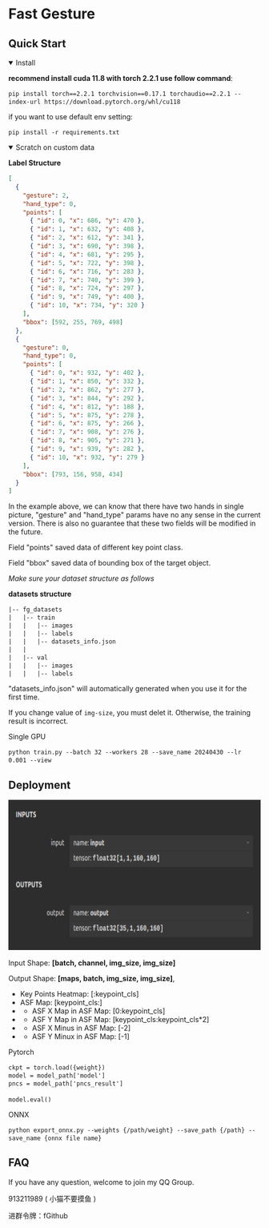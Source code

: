 # Fast Gesture

## Quick Start
<details open>
<summary>Install</summary>

**recommend install cuda 11.8 with torch 2.2.1 use follow command**: 
```
pip install torch==2.2.1 torchvision==0.17.1 torchaudio==2.2.1 --index-url https://download.pytorch.org/whl/cu118
```

if you want to use default env setting:

```
pip install -r requirements.txt
```

</details>

<details open>
<summary>Scratch on custom data</summary>

**Label Structure**
```json
[
  {
    "gesture": 2,
    "hand_type": 0,
    "points": [
      { "id": 0, "x": 686, "y": 470 },
      { "id": 1, "x": 632, "y": 408 },
      { "id": 2, "x": 612, "y": 341 },
      { "id": 3, "x": 690, "y": 398 },
      { "id": 4, "x": 681, "y": 295 },
      { "id": 5, "x": 722, "y": 398 },
      { "id": 6, "x": 716, "y": 283 },
      { "id": 7, "x": 740, "y": 399 },
      { "id": 8, "x": 724, "y": 297 },
      { "id": 9, "x": 749, "y": 400 },
      { "id": 10, "x": 734, "y": 320 }
    ],
    "bbox": [592, 255, 769, 498]
  },
  {
    "gesture": 0,
    "hand_type": 0,
    "points": [
      { "id": 0, "x": 932, "y": 402 },
      { "id": 1, "x": 850, "y": 332 },
      { "id": 2, "x": 862, "y": 277 },
      { "id": 3, "x": 844, "y": 292 },
      { "id": 4, "x": 812, "y": 188 },
      { "id": 5, "x": 875, "y": 278 },
      { "id": 6, "x": 875, "y": 266 },
      { "id": 7, "x": 908, "y": 276 },
      { "id": 8, "x": 905, "y": 271 },
      { "id": 9, "x": 939, "y": 282 },
      { "id": 10, "x": 932, "y": 279 }
    ],
    "bbox": [793, 156, 958, 434]
  }
]
```
In the example above, we can know that there have two hands in single picture, "gesture" and "hand_type" params have no any sense in the current version. There is also no guarantee that these two fields will be modified in the future.

Field "points" saved data of different key point class.

Field "bbox" saved data of bounding box of the target object.

*Make sure your dataset structure as follows*

**datasets structure**

```
|-- fg_datasets
|   |-- train
|   |   |-- images
|   |   |-- labels
|   |   |-- datasets_info.json
|   |
|   |-- val
|   |   |-- images
|   |   |-- labels
```
"datasets_info.json" will automatically generated when you use it for the first time.

If you change value of `img-size`, you must delet it. Otherwise, the training result is incorrect.

Single GPU
```
python train.py --batch 32 --workers 28 --save_name 20240430 --lr 0.001 --view
```
</details>

## Deployment
<p align="center">
<img src="./assets/Input_Output.png" height="300px"/>
</p>

Input Shape: **[batch, channel, img_size, img_size]**

Output Shape: **[maps, batch, img_size, img_size]**, 
- Key Points Heatmap: [:keypoint_cls] 
- ASF Map: [keypoint_cls:]
- - ASF X Map in ASF Map: [0:keypoint_cls]
- - ASF Y Map in ASF Map: [keypoint_cls:keypoint_cls*2]
- - ASF X Minus in ASF Map: [-2]
- - ASF Y Minux in ASF Map: [-1]

Pytorch
```
ckpt = torch.load({weight})
model = model_path['model']
pncs = model_path['pncs_result']

model.eval()
```

ONNX
```
python export_onnx.py --weights {/path/weight} --save_path {/path} --save_name {onnx file name}
```

## FAQ

If you have any question, welcome to join my QQ Group.

913211989 ( 小猫不要摸鱼 )

进群令牌：fGithub